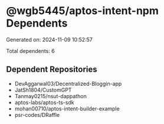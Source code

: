 # @wgb5445/aptos-intent-npm Dependents

Generated on: 2024-11-09 10:52:57

Total dependents: 6

## Dependent Repositories

- DevAggarwal03/Decentralized-Bloggin-app
- JatSh1804/CustomGPT
- Tanmay0215/nsut-dappathon
- aptos-labs/aptos-ts-sdk
- mohan00710/aptos-intent-builder-example
- psr-codes/DRaffle
